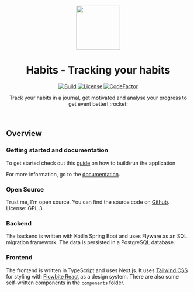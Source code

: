 <p align="center">
    <a href="https://github.com/bfhmea4/mea4_01_habits">
        <img height="120px" src="./assets/habits_example_logo.png" />
    </a>
    <h1 align="center">
        Habits - Tracking your habits
    </h1>
</p>

<p align="center">
  <a href="https://github.com/bfhmea4/mea4_01_habits/issues"><img
    src="https://img.shields.io/github/issues/bfhmea4/mea4_01_habits"
    alt="Build"
  /></a>
  <a href="https://github.com/bfhmea4/mea4_01_habits"><img
    src="https://img.shields.io/github/license/bfhmea4/mea4_01_habits"
    alt="License"
  /></a>
  <a href="https://www.codefactor.io/repository/github/bfhmea4/mea4_01_habits"><img src="https://www.codefactor.io/repository/github/bfhmea4/mea4_01_habits/badge" alt="CodeFactor" /></a>
</p>

<p align="center">
  Track your habits in a journal, get motivated and analyse your progress to get event better! :rocket:
</p>

<br>

## Overview
### Getting started and documentation

To get started check out this [guide](https://bfhmea4.github.io/mea4_01_habits/getting-started/) on how to build/run the application.

For more information, go to the [documentation](https://bfhmea4.github.io/mea4_01_habits/).

### Open Source

Trust me, I'm open source.
You can find the source code on [Github](https://github.com/bfhmea4/mea4_01_habits).
License: GPL 3

### Backend

The backend is written with Kotlin Spring Boot and uses Flyware as an SQL migration framework.
The data is persisted in a PostgreSQL database. 

### Frontend

The frontend is written in TypeScript and uses Next.js.
It uses [Tailwind CSS](https://tailwindcss.com/) for styling with [Flowbite React](https://flowbite-react.com) as a design system.
There are also some self-written components in the `components` folder.

